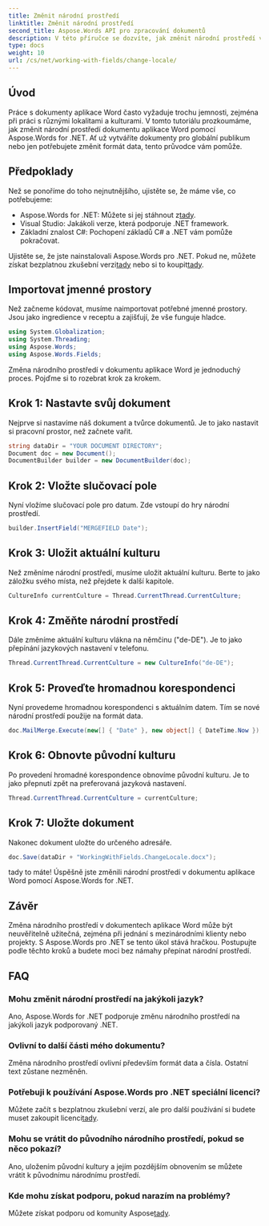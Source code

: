 ```yaml
---
title: Změnit národní prostředí
linktitle: Změnit národní prostředí
second_title: Aspose.Words API pro zpracování dokumentů
description: V této příručce se dozvíte, jak změnit národní prostředí v dokumentech aplikace Word pomocí Aspose.Words for .NET. Ideální pro řešení mezinárodních klientů a projektů.
type: docs
weight: 10
url: /cs/net/working-with-fields/change-locale/
---
```

## Úvod

Práce s dokumenty aplikace Word často vyžaduje trochu jemnosti, zejména při práci s různými lokalitami a kulturami. V tomto tutoriálu prozkoumáme, jak změnit národní prostředí dokumentu aplikace Word pomocí Aspose.Words for .NET. Ať už vytváříte dokumenty pro globální publikum nebo jen potřebujete změnit formát data, tento průvodce vám pomůže.

## Předpoklady

Než se ponoříme do toho nejnutnějšího, ujistěte se, že máme vše, co potřebujeme:

-  Aspose.Words for .NET: Můžete si jej stáhnout z[tady](https://releases.aspose.com/words/net/).
- Visual Studio: Jakákoli verze, která podporuje .NET framework.
- Základní znalost C#: Pochopení základů C# a .NET vám pomůže pokračovat.

 Ujistěte se, že jste nainstalovali Aspose.Words pro .NET. Pokud ne, můžete získat bezplatnou zkušební verzi[tady](https://releases.aspose.com/) nebo si to koupit[tady](https://purchase.aspose.com/buy).

## Importovat jmenné prostory

Než začneme kódovat, musíme naimportovat potřebné jmenné prostory. Jsou jako ingredience v receptu a zajišťují, že vše funguje hladce.

```csharp
using System.Globalization;
using System.Threading;
using Aspose.Words;
using Aspose.Words.Fields;
```

Změna národního prostředí v dokumentu aplikace Word je jednoduchý proces. Pojďme si to rozebrat krok za krokem.

## Krok 1: Nastavte svůj dokument

Nejprve si nastavíme náš dokument a tvůrce dokumentů. Je to jako nastavit si pracovní prostor, než začnete vařit.

```csharp
string dataDir = "YOUR DOCUMENT DIRECTORY";
Document doc = new Document();
DocumentBuilder builder = new DocumentBuilder(doc);
```

## Krok 2: Vložte slučovací pole

Nyní vložíme slučovací pole pro datum. Zde vstoupí do hry národní prostředí.

```csharp
builder.InsertField("MERGEFIELD Date");
```

## Krok 3: Uložit aktuální kulturu

Než změníme národní prostředí, musíme uložit aktuální kulturu. Berte to jako záložku svého místa, než přejdete k další kapitole.

```csharp
CultureInfo currentCulture = Thread.CurrentThread.CurrentCulture;
```

## Krok 4: Změňte národní prostředí

Dále změníme aktuální kulturu vlákna na němčinu ("de-DE"). Je to jako přepínání jazykových nastavení v telefonu.

```csharp
Thread.CurrentThread.CurrentCulture = new CultureInfo("de-DE");
```

## Krok 5: Proveďte hromadnou korespondenci

Nyní provedeme hromadnou korespondenci s aktuálním datem. Tím se nové národní prostředí použije na formát data.

```csharp
doc.MailMerge.Execute(new[] { "Date" }, new object[] { DateTime.Now });
```

## Krok 6: Obnovte původní kulturu

Po provedení hromadné korespondence obnovíme původní kulturu. Je to jako přepnutí zpět na preferovaná jazyková nastavení.

```csharp
Thread.CurrentThread.CurrentCulture = currentCulture;
```

## Krok 7: Uložte dokument

Nakonec dokument uložte do určeného adresáře.

```csharp
doc.Save(dataDir + "WorkingWithFields.ChangeLocale.docx");
```

tady to máte! Úspěšně jste změnili národní prostředí v dokumentu aplikace Word pomocí Aspose.Words for .NET.

## Závěr

Změna národního prostředí v dokumentech aplikace Word může být neuvěřitelně užitečná, zejména při jednání s mezinárodními klienty nebo projekty. S Aspose.Words pro .NET se tento úkol stává hračkou. Postupujte podle těchto kroků a budete moci bez námahy přepínat národní prostředí.

## FAQ

### Mohu změnit národní prostředí na jakýkoli jazyk?
Ano, Aspose.Words for .NET podporuje změnu národního prostředí na jakýkoli jazyk podporovaný .NET.

### Ovlivní to další části mého dokumentu?
Změna národního prostředí ovlivní především formát data a čísla. Ostatní text zůstane nezměněn.

### Potřebuji k používání Aspose.Words pro .NET speciální licenci?
 Můžete začít s bezplatnou zkušební verzí, ale pro další používání si budete muset zakoupit licenci[tady](https://purchase.aspose.com/buy).

### Mohu se vrátit do původního národního prostředí, pokud se něco pokazí?
Ano, uložením původní kultury a jejím pozdějším obnovením se můžete vrátit k původnímu národnímu prostředí.

### Kde mohu získat podporu, pokud narazím na problémy?
 Můžete získat podporu od komunity Aspose[tady](https://forum.aspose.com/c/words/8).